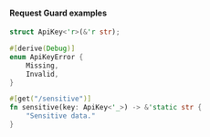 #### Request Guard examples

```rust
struct ApiKey<'r>(&'r str);

#[derive(Debug)]
enum ApiKeyError {
    Missing,
    Invalid,
}

#[get("/sensitive")]
fn sensitive(key: ApiKey<'_>) -> &'static str {
    "Sensitive data."
}
```


<aside class="notes">
</aside>
